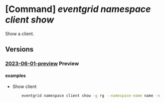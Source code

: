 # [Command] _eventgrid namespace client show_

Show a client.

## Versions

### [2023-06-01-preview](/Resources/mgmt-plane/L3N1YnNjcmlwdGlvbnMve30vcmVzb3VyY2Vncm91cHMve30vcHJvdmlkZXJzL21pY3Jvc29mdC5ldmVudGdyaWQvbmFtZXNwYWNlcy97fS9jbGllbnRzL3t9/2023-06-01-preview.xml) **Preview**

<!-- mgmt-plane /subscriptions/{}/resourcegroups/{}/providers/microsoft.eventgrid/namespaces/{}/clients/{} 2023-06-01-preview -->

#### examples

- Show client
    ```bash
        eventgrid namespace client show -g rg --namespace-name name -n client-name
    ```
